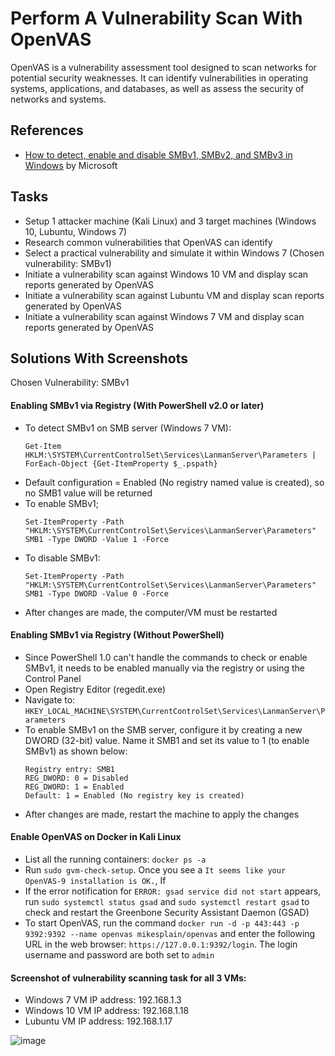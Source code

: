 # Perform A Vulnerability Scan With OpenVAS
OpenVAS is a vulnerability assessment tool designed to scan networks for potential security weaknesses. It can identify vulnerabilities in operating systems, applications, and databases, as well as assess the security of networks and systems.

## References
- [How to detect, enable and disable SMBv1, SMBv2, and SMBv3 in Windows](https://learn.microsoft.com/en-us/windows-server/storage/file-server/troubleshoot/detect-enable-and-disable-smbv1-v2-v3?tabs=server#for-windows-7-windows-server-2008-r2-windows-vista-and-windows-server-2008) by Microsoft


## Tasks
- Setup 1 attacker machine (Kali Linux) and 3 target machines (Windows 10, Lubuntu, Windows 7)
- Research common vulnerabilities that OpenVAS can identify
- Select a practical vulnerability and simulate it within Windows 7 (Chosen vulnerability: SMBv1)
- Initiate a vulnerability scan against Windows 10 VM and display scan reports generated by OpenVAS
- Initiate a vulnerability scan against Lubuntu VM and display scan reports generated by OpenVAS
- Initiate a vulnerability scan against Windows 7 VM and display scan reports generated by OpenVAS
  

## Solutions With Screenshots
Chosen Vulnerability: SMBv1 

#### Enabling SMBv1 via Registry (With PowerShell v2.0 or later)
- To detect SMBv1 on SMB server (Windows 7 VM):
  ```
  Get-Item HKLM:\SYSTEM\CurrentControlSet\Services\LanmanServer\Parameters | ForEach-Object {Get-ItemProperty $_.pspath}
  ```
- Default configuration = Enabled (No registry named value is created), so no SMB1 value will be returned
- To enable SMBv1;
  ```
  Set-ItemProperty -Path "HKLM:\SYSTEM\CurrentControlSet\Services\LanmanServer\Parameters" SMB1 -Type DWORD -Value 1 -Force
  ```
- To disable SMBv1:
  ```
  Set-ItemProperty -Path "HKLM:\SYSTEM\CurrentControlSet\Services\LanmanServer\Parameters" SMB1 -Type DWORD -Value 0 -Force
  ```
- After changes are made, the computer/VM must be restarted


#### Enabling SMBv1 via Registry (Without PowerShell)
- Since PowerShell 1.0 can't handle the commands to check or enable SMBv1, it needs to be enabled manually via the registry or using the Control Panel
- Open Registry Editor (regedit.exe)
- Navigate to: `HKEY_LOCAL_MACHINE\SYSTEM\CurrentControlSet\Services\LanmanServer\Parameters`
- To enable SMBv1 on the SMB server, configure it by creating a new DWORD (32-bit) value. Name it SMB1 and set its value to 1 (to enable SMBv1) as shown below:
  ```
  Registry entry: SMB1
  REG_DWORD: 0 = Disabled
  REG_DWORD: 1 = Enabled
  Default: 1 = Enabled (No registry key is created)
  ```
- After changes are made, restart the machine to apply the changes

#### Enable OpenVAS on Docker in Kali Linux
- List all the running containers: `docker ps -a`
- Run `sudo gvm-check-setup`. Once you see a `It seems like your OpenVAS-9 installation is OK.`, If 
- If the error notification for `ERROR: gsad service did not start` appears, run `sudo systemctl status gsad` and `sudo systemctl restart gsad` to check and restart the Greenbone Security Assistant Daemon (GSAD)
- To start OpenVAS, run the command `docker run -d -p 443:443 -p 9392:9392 --name openvas mikesplain/openvas` and enter the following URL in the web browser: `https://127.0.0.1:9392/login`. The login username and password are both set to `admin`


#### Screenshot of vulnerability scanning task for all 3 VMs:
- Windows 7 VM IP address: 192.168.1.3
- Windows 10 VM IP address: 192.168.1.18
- Lubuntu VM IP address: 192.168.1.17


![image](https://github.com/user-attachments/assets/eb551495-5d4b-42ca-9b51-4e79463b1b3b)

  
